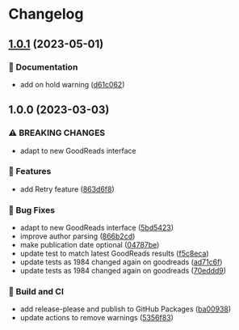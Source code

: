 # Changelog

## [1.0.1](https://github.com/derlin/goodreads-metadata-fetcher/compare/v1.0.0...v1.0.1) (2023-05-01)


### 💬 Documentation

* add on hold warning ([d61c062](https://github.com/derlin/goodreads-metadata-fetcher/commit/d61c06232b6f7cf7c6b14270e68cafbabebe8838))

## 1.0.0 (2023-03-03)


### ⚠ BREAKING CHANGES

* adapt to new GoodReads interface

### 🚀 Features

* add Retry feature ([863d6f8](https://github.com/derlin/goodreads-metadata-fetcher/commit/863d6f832f46512a1d9a408de2e49b3d8ff20107))


### 🐛 Bug Fixes

* adapt to new GoodReads interface ([5bd5423](https://github.com/derlin/goodreads-metadata-fetcher/commit/5bd542380d45dc98bfbfe816308cc9e502caad7a))
* improve author parsing ([866b2cd](https://github.com/derlin/goodreads-metadata-fetcher/commit/866b2cd85ca4a266245f252ae2b4ad25c2629741))
* make publication date optional ([04787be](https://github.com/derlin/goodreads-metadata-fetcher/commit/04787be510099017b365a9df37d5d484ce15591e))
* update test to match latest GoodReads results ([f5c8eca](https://github.com/derlin/goodreads-metadata-fetcher/commit/f5c8ecad31b2e82dfe1e936fc60505a7ebb99cdd))
* update tests as 1984 changed again on goodreads ([ad71c6f](https://github.com/derlin/goodreads-metadata-fetcher/commit/ad71c6f0c8c3dda73780c9559bdad69d01ed2af4))
* update tests as 1984 changed again on goodreads ([70eddd9](https://github.com/derlin/goodreads-metadata-fetcher/commit/70eddd9a0bffa1cbdfbd372cca9ef455bafe943c))


### 🦀 Build and CI

* add release-please and publish to GitHub Packages ([ba00938](https://github.com/derlin/goodreads-metadata-fetcher/commit/ba009382bfb4314855805699421727706e1e3f55))
* update actions to remove warnings ([5356f83](https://github.com/derlin/goodreads-metadata-fetcher/commit/5356f83b17263b1cb7a32849cc56c18f71b6306e))
